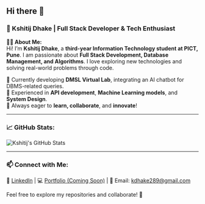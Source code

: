 ## Hi there 👋

### 🚀 Kshitij Dhake | Full Stack Developer & Tech Enthusiast  

**👨‍💻 About Me:**  
Hi! I’m **Kshitij Dhake**, a **third-year Information Technology student at PICT, Pune**. I am passionate about **Full Stack Development, Database Management, and Algorithms**. I love exploring new technologies and solving real-world problems through code.

🔹 Currently developing **DMSL Virtual Lab**, integrating an AI chatbot for DBMS-related queries.  
🔹 Experienced in **API development**, **Machine Learning models**, and **System Design**.  
🔹 Always eager to **learn, collaborate**, and **innovate**!  

---

### 📈 GitHub Stats:  
![Kshitij's GitHub Stats](https://github-readme-stats.vercel.app/api?username=Ksdhake28&show_icons=true&theme=radical)  

---

### 📫 Connect with Me:  
🔗 [LinkedIn](www.linkedin.com/in/kshitijdhake) | 💻 [Portfolio (Coming Soon)](#) | 📧 Email: kdhake289@gmail.com

Feel free to explore my repositories and collaborate! 🚀
